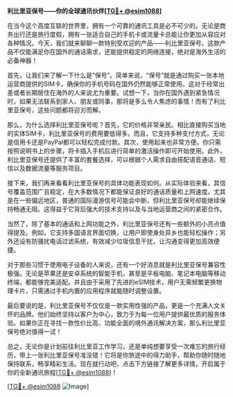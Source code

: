 **利比里亚保号——你的全球通讯伙伴[[TG💪+ @esim1088](https://t.me/s/esim1088)]**

在当今这个高度互联的世界里，拥有一个可靠的通讯工具是必不可少的。无论是商务出行还是旅行度假，拥有一张适合自己的手机卡或流量卡总能让你更加从容应对各种情况。今天，我们就来聊聊一款特别受欢迎的产品——利比里亚保号。这款产品不仅能满足你在国外的通话需求，还能提供稳定的网络连接，绝对是海外生活的必备神器！

首先，让我们来了解一下什么是“保号”。简单来说，“保号”就是通过购买一张本地运营商提供的SIM卡，确保你的手机号码在国外仍然能够正常使用。这对于经常出差或者长期居住在海外的人来说尤为重要。试想一下，当你在国外遇到紧急情况时，如果无法联系到家人、朋友或同事，那将是多么令人焦虑的事情！而有了利比里亚保号，这些问题都将迎刃而解。

那么，为什么选择利比里亚保号呢？首先，它的价格非常亲民。相比直接购买当地的实体SIM卡，利比里亚保号的费用要低得多。而且，它支持多种支付方式，无论是信用卡还是PayPal都可以轻松完成付款。其次，使用起来也非常方便。你只需按照说明书上的步骤，将卡插入手机后进行简单的激活操作即可开始使用。此外，利比里亚保号还提供了丰富的套餐选择，可以根据个人需求自由搭配语音通话、短信以及数据流量等服务项目。

接下来，我们再来看看利比里亚保号的具体功能表现如何。从实际体验来看，其信号覆盖范围广且稳定，在大多数情况下都能保证良好的通话质量和上网速度。尤其是在一些偏远地区，普通的国际漫游信号可能会中断，但利比里亚保号却能继续保持畅通无阻。这得益于它背后强大的技术支持以及与当地运营商之间的紧密合作。

当然了，除了基本的通话和上网功能之外，利比里亚保号还有一些额外的小亮点值得提及。例如，它支持多国语言界面切换，让用户即使身处异乡也能轻松操作；另外还设有防骚扰电话过滤系统，有效减少垃圾信息干扰，让沟通变得更加高效便捷。

对于那些习惯于使用电子设备的人来说，还有一个好消息就是利比里亚保号兼容性极强。无论是苹果还是安卓系统的智能手机，甚至是平板电脑、笔记本电脑等移动终端，都能够完美适配。并且由于采用了先进的eSIM技术，用户无需频繁更换物理卡片，只需通过手机内置的应用程序就能随时调整设置。

最后要说的是，利比里亚保号不仅仅是一款实用性强的产品，更是一个充满人文关怀的品牌。他们始终坚持以客户为中心，致力于为每一位用户提供最优质的服务体验。如果你正在寻找一款性价比高、功能全面的境外通讯解决方案，那么利比里亚保号绝对值得一试！

总之，无论你是计划前往利比里亚工作学习，还是单纯想要享受一次难忘的旅行经历，带上一张利比里亚保号准没错！它将是你旅途中的得力助手，帮助你随时随地保持联系，畅享精彩生活。现在就行动吧，点击下方链接了解更多详情，开启属于你的全新通讯旅程[[TG💪+ @esim1088](https://t.me/s/esim1088)]！

[[TG💪+ @esim1088](https://t.me/s/esim1088) ![Image](https://i.postimg.cc/4NQfJmqS/Snipaste-2025-05-13-00-14-12.png)]